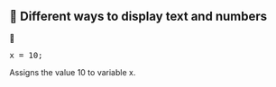 ## 🎯 Different ways to display text and numbers
🔸 <pre>x = 10;</pre>
Assigns the value 10 to variable x.
